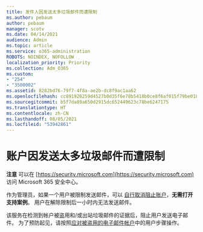 ```yaml
---
title: 发件人因发送太多垃圾邮件而遭限制
ms.author: pebaum
author: pebaum
manager: scotv
ms.date: 04/14/2021
audience: Admin
ms.topic: article
ms.service: o365-administration
ROBOTS: NOINDEX, NOFOLLOW
localization_priority: Priority
ms.collection: Adm_O365
ms.custom:
- "254"
- "3500002"
ms.assetid: 8282bd76-79f7-4f8a-ae2b-dc8f9ac1aa62
ms.openlocfilehash: cc891926259d4527b0d35f6e78b5418b0ce8f6af015f79be01866ffe088704c7
ms.sourcegitcommit: b5f7da89a650d2915dc652449623c78be6247175
ms.translationtype: HT
ms.contentlocale: zh-CN
ms.lasthandoff: 08/05/2021
ms.locfileid: "53942861"
---
```

# <a name="account-is-restricted-for-sending-too-much-spam"></a>账户因发送太多垃圾邮件而遭限制

**注意** 可以在 [https://security.microsoft.com](https://security.microsoft.com) 访问 Microsoft 365 安全中心。

作为管理员，如果一个用户被限制发送邮件，可以 [自行取消阻止账户](https://security.microsoft.com/?hash=/restrictedusers)，**无需打开支持案例**。 用户在解除限制后一小时内无法发送邮件。

该服务在检测到帐户被盗用和/或出站垃圾邮件的证据后，阻止用户发送电子邮件。 为了预防起见，请按照[应对被盗用的电子邮件帐户](https://docs.microsoft.com/microsoft-365/security/office-365-security/responding-to-a-compromised-email-account)中的用户步骤操作。
